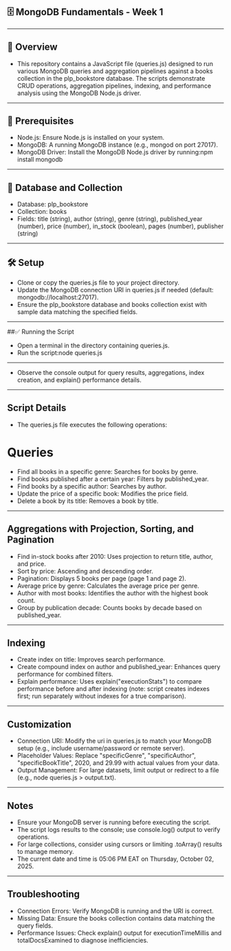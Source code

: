 ## 🗄️ MongoDB Fundamentals - Week 1
-----

## 📂 Overview

- This repository contains a JavaScript file (queries.js) designed to run various MongoDB queries and aggregation pipelines against a books collection in the plp_bookstore database. The scripts demonstrate CRUD operations, aggregation pipelines, indexing, and performance analysis using the MongoDB Node.js driver.

-----

## 🚀 Prerequisites

- Node.js: Ensure Node.js is installed on your system.
- MongoDB: A running MongoDB instance (e.g., mongod on port 27017).
- MongoDB Driver: Install the MongoDB Node.js driver by running:npm install mongodb

-----

## 🧪 Database and Collection

- Database: plp_bookstore
- Collection: books
- Fields: title (string), author (string), genre (string), published_year (number), price (number), in_stock (boolean), pages (number), publisher (string)

-----

## 🛠️ Setup

- Clone or copy the queries.js file to your project directory.
- Update the MongoDB connection URI in queries.js if needed (default: mongodb://localhost:27017).
- Ensure the plp_bookstore database and books collection exist with sample data matching the specified fields.

-----

##✅ Running the Script

- Open a terminal in the directory containing queries.js.
- Run the script:node queries.js

------

- Observe the console output for query results, aggregations, index creation, and explain() performance details.

------

## Script Details

- The queries.js file executes the following operations:

# Queries

- Find all books in a specific genre: Searches for books by genre.
- Find books published after a certain year: Filters by published_year.
- Find books by a specific author: Searches by author.
- Update the price of a specific book: Modifies the price field.
- Delete a book by its title: Removes a book by title.

------

## Aggregations with Projection, Sorting, and Pagination

- Find in-stock books after 2010: Uses projection to return title, author, and price.
- Sort by price: Ascending and descending order.
- Pagination: Displays 5 books per page (page 1 and page 2).
- Average price by genre: Calculates the average price per genre.
- Author with most books: Identifies the author with the highest book count.
- Group by publication decade: Counts books by decade based on published_year.

------

## Indexing

- Create index on title: Improves search performance.
- Create compound index on author and published_year: Enhances query performance for combined filters.
- Explain performance: Uses explain("executionStats") to compare performance before and after indexing (note: script creates indexes first; run separately without indexes for a true comparison).

------

## Customization

- Connection URI: Modify the uri in queries.js to match your MongoDB setup (e.g., include username/password or remote server).
- Placeholder Values: Replace "specificGenre", "specificAuthor", "specificBookTitle", 2020, and 29.99 with actual values from your data.
- Output Management: For large datasets, limit output or redirect to a file (e.g., node queries.js > output.txt).

------

## Notes

- Ensure your MongoDB server is running before executing the script.
- The script logs results to the console; use console.log() output to verify operations.
- For large collections, consider using cursors or limiting .toArray() results to manage memory.
- The current date and time is 05:06 PM EAT on Thursday, October 02, 2025.

------

## Troubleshooting

- Connection Errors: Verify MongoDB is running and the URI is correct.
- Missing Data: Ensure the books collection contains data matching the query fields.
- Performance Issues: Check explain() output for executionTimeMillis and totalDocsExamined to diagnose inefficiencies.

